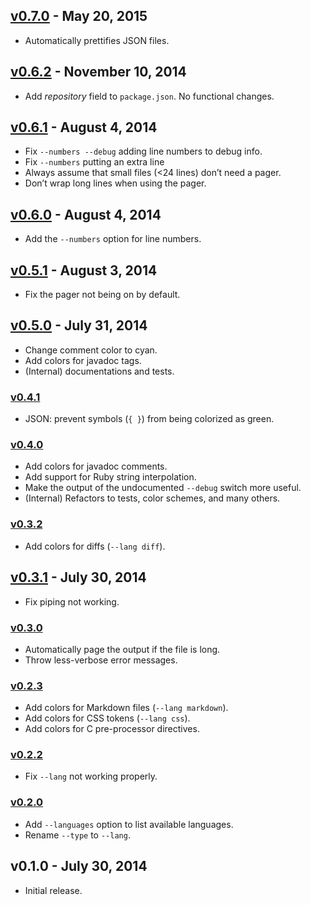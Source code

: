 [v0.7.0](https://github.com/git@github.com:rstacruz/hicat/compare/v0.6.2...v0.7.0) - May 20, 2015
-------------------------------------------------------------------------------------------------

-   Automatically prettifies JSON files.

[v0.6.2](https://github.com/git@github.com:rstacruz/hicat/compare/v0.6.1...v0.6.2) - November 10, 2014
------------------------------------------------------------------------------------------------------

-   Add *repository* field to `package.json`. No functional changes.

[v0.6.1](https://github.com/git@github.com:rstacruz/hicat/compare/v0.6.0...v0.6.1) - August 4, 2014
---------------------------------------------------------------------------------------------------

-   Fix `--numbers --debug` adding line numbers to debug info.
-   Fix `--numbers` putting an extra line
-   Always assume that small files (&lt;24 lines) don’t need a pager.
-   Don’t wrap long lines when using the pager.

[v0.6.0](https://github.com/git@github.com:rstacruz/hicat/compare/v0.5.1...v0.6.0) - August 4, 2014
---------------------------------------------------------------------------------------------------

-   Add the `--numbers` option for line numbers.

[v0.5.1](https://github.com/git@github.com:rstacruz/hicat/compare/v0.5.0...v0.5.1) - August 3, 2014
---------------------------------------------------------------------------------------------------

-   Fix the pager not being on by default.

[v0.5.0](https://github.com/git@github.com:rstacruz/hicat/compare/v0.4.1...v0.5.0) - July 31, 2014
--------------------------------------------------------------------------------------------------

-   Change comment color to cyan.
-   Add colors for javadoc tags.
-   (Internal) documentations and tests.

### [v0.4.1](https://github.com/git@github.com:rstacruz/hicat/compare/v0.4.0...v0.4.1)

-   JSON: prevent symbols (`{ }`) from being colorized as green.

### [v0.4.0](https://github.com/git@github.com:rstacruz/hicat/compare/v0.3.2...v0.4.0)

-   Add colors for javadoc comments.
-   Add support for Ruby string interpolation.
-   Make the output of the undocumented `--debug` switch more useful.
-   (Internal) Refactors to tests, color schemes, and many others.

### [v0.3.2](https://github.com/git@github.com:rstacruz/hicat/compare/v0.3.1...v0.3.2)

-   Add colors for diffs (`--lang diff`).

[v0.3.1](https://github.com/git@github.com:rstacruz/hicat/compare/v0.3.0...v0.3.1) - July 30, 2014
--------------------------------------------------------------------------------------------------

-   Fix piping not working.

### [v0.3.0](https://github.com/git@github.com:rstacruz/hicat/compare/v0.2.3...v0.3.0)

-   Automatically page the output if the file is long.
-   Throw less-verbose error messages.

### [v0.2.3](https://github.com/git@github.com:rstacruz/hicat/compare/v0.2.2...v0.2.3)

-   Add colors for Markdown files (`--lang markdown`).
-   Add colors for CSS tokens (`--lang css`).
-   Add colors for C pre-processor directives.

### [v0.2.2](https://github.com/git@github.com:rstacruz/hicat/compare/v0.3.0...v0.2.2)

-   Fix `--lang` not working properly.

### [v0.2.0](https://github.com/git@github.com:rstacruz/hicat/compare/v0.1.0...v0.2.0)

-   Add `--languages` option to list available languages.
-   Rename `--type` to `--lang`.

v0.1.0 - July 30, 2014
----------------------

-   Initial release.
